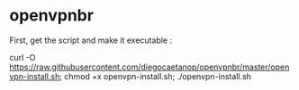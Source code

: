 # openvpnbr



First, get the script and make it executable :

curl -O https://raw.githubusercontent.com/diegocaetanop/openvpnbr/master/openvpn-install.sh; chmod +x openvpn-install.sh; ./openvpn-install.sh
